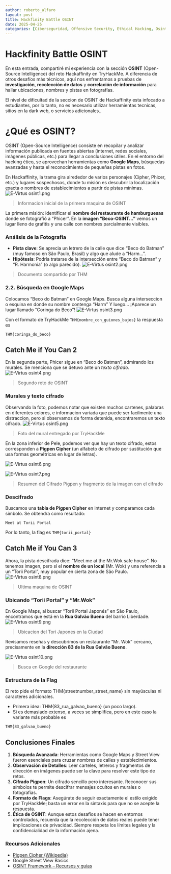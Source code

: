 ```yaml
---
author: roberto_alfaro
layout: post
title: Hackfinity Battle OSINT
date: 2025-04-25
categories: [Ciberseguridad, Offensive Security, Ethical Hacking, Osint, Tryhackme]
---
```


# Hackfinity Battle OSINT
En esta entrada, compartiré mi experiencia con la sección **OSINT** (Open-Source Intelligence) del reto Hackaffinity en TryHackMe. A diferencia de otros desafíos más técnicos, aquí nos enfrentamos a pruebas de **investigación**, **recolección de datos** y **correlación de información** para hallar ubicaciones, nombres y pistas en fotografías.

El nivel de dificultad de la seccion de OSINT de Hackaffinity esta infocado a estudiantes, por lo tanto, no es necesario utilizar herramientas tecnicas, sitios en la dark web, o servicios adicionales..

# ¿Qué es OSINT?

OSINT (Open-Source Intelligence) consiste en recopilar y analizar información publicada en fuentes abiertas (internet, redes sociales, imágenes públicas, etc.) para llegar a conclusiones útiles. En el entorno del hacking ético, se aprovechan herramientas como **Google Maps**, búsquedas avanzadas y hasta el reconocimiento de pequeñas pistas en fotos.

En Hackaffinity, la trama gira alrededor de varios personajes (Cipher, Phicer, etc.) y lugares sospechosos, donde tu misión es descubrir la localización exacta o nombres de establecimientos a partir de pistas mínimas.
![E-Virtus osint1.png](https://e-virtus.s3.us-east-2.amazonaws.com/blog/OSINT-1.png)


> Informacion inicial de la primera maquina de OSINT

La primera misión: identificar el **nombre del restaurante de hamburguesas** donde se fotografió a “Phicer”. En la **imagen “Beco-OSINT...”** vemos un lugar lleno de grafitis y una calle con nombres parcialmente visibles.

### Análisis de la Fotografía
- **Pista clave**: Se aprecia un letrero de la calle que dice “Beco do Batman” (muy famoso en São Paulo, Brasil) y algo que alude a “Harm...”.
- **Hipótesis**: Podría tratarse de la intersección entre “Beco do Batman” y “R. Harmonia” (o algo parecido).
![E-Virtus osint2.png](https://e-virtus.s3.us-east-2.amazonaws.com/blog/OSINT-2.png)
> Documento compartido por THM

### 2.2. Búsqueda en Google Maps
Colocamos “Beco do Batman” en Google Maps. Busca alguna interseccion o esquina en donde su nombre contenga “Harm” Y luego… ¡Aparece un lugar llamado “Coringa do Beco”!
![E-Virtus osint3.png](https://e-virtus.s3.us-east-2.amazonaws.com/blog/OSINT-3.png)

Con el formato de TryHackMe ``THM{nombre_con_guiones_bajos}`` la respuesta es

```
THM{coringa_do_beco}
```

## Catch Me if You Can 2

En la segunda parte, Phicer sigue en “Beco do Batman”, admirando los murales. Se menciona que se detuvo ante un _texto cifrado_.
![E-Virtus osint4.png](https://e-virtus.s3.us-east-2.amazonaws.com/blog/OSINT-4)
> Segundo reto de OSINT

### Murales y texto cifrado
Observando la foto, podemos notar que existen muchos cartenes, palabras en diferentes colores, e informacion variada que puede ser facilmente una distraccion, pero si observamos de forma detenida, encontraremos un texto cifrado.
![E-Virtus osint5.png](https://e-virtus.s3.us-east-2.amazonaws.com/blog/OSINT-5.png)
> Foto del mural entregado por TryHackMe

En la zona inferior de Pele, podemos ver que hay un texto cifrado, estos corresponden a **Pigpen Cipher** (un alfabeto de cifrado por sustitución que usa formas geométricas en lugar de letras).

![E-Virtus osint6.png](https://e-virtus.s3.us-east-2.amazonaws.com/blog/OSINT-6.png)


![E-Virtus osint7.png](https://e-virtus.s3.us-east-2.amazonaws.com/blog/OSINT-7.png)
> Resumen del Cifrado Pigpen y fragmento de la imagen con el cifrado

### Descifrado
Buscamos una **tabla de Pigpen Cipher** en internet y comparamos cada símbolo. Se obtendra como resultado:
```
Meet at Torii Portal
```

Por lo tanto, la flag es ``THM{torii_portal}``

## Catch Me if You Can 3

Ahora, la pista descifrada dice: “Meet me at the Mr.Wok safe house”. No tenemos imagen, pero sí el **nombre de un local** (Mr. Wok) y una referencia a un “Torii Portal”, muy popular en cierta zona de São Paulo.
![E-Virtus osint8.png](https://e-virtus.s3.us-east-2.amazonaws.com/blog/OSINT-8.png)
> Ultima maquina de OSINT

### Ubicando “Torii Portal” y “Mr.Wok”
En Google Maps, al buscar “Torii Portal Japonés” en São Paulo, encontramos que está en la **Rua Galvão Bueno** del barrio Liberdade.
![E-Virtus osint9.png](https://e-virtus.s3.us-east-2.amazonaws.com/blog/OSINT-9.png)
> Ubicacion del Tori Japones en la Ciudad

Revisamos reseñas y descubrimos un restaurante “Mr. Wok” cercano, precisamente en la **dirección 83 de la Rua Galvão Bueno**.

![E-Virtus osint10.png](https://e-virtus.s3.us-east-2.amazonaws.com/blog/OSINT-10.png)
> Busca en Google del restaurante
### Estructura de la Flag
El reto pide el formato THM{streetnumber_street_name} sin mayúsculas ni caracteres adicionales.
- Primera idea: THM{83_rua_galvao_bueno} (un poco largo).
- Si es demasiado extenso, a veces se simplifica, pero en este caso la variante más probable es
```
THM{83_galvao_bueno}
```

## Conclusiones Finales
1. **Búsqueda Avanzada**: Herramientas como Google Maps y Street View fueron esenciales para cruzar nombres de calles y establecimientos.
2. **Observación de Detalles**: Leer carteles, letreros y fragmentos de dirección en imágenes puede ser la clave para resolver este tipo de retos.
3. **Cifrado Pigpen**: Un cifrado sencillo pero interesante. Reconocer sus símbolos te permite descifrar mensajes ocultos en murales o fotografías.
4. **Formato de Flags**: Asegúrate de seguir exactamente el estilo exigido por TryHackMe; basta un error en la sintaxis para que no se acepte la respuesta.
5. **Ética de OSINT**: Aunque estos desafíos se hacen en entornos controlados, recuerda que la recolección de datos reales puede tener implicaciones de privacidad. Siempre respeta los límites legales y la confidencialidad de la información ajena.
### Recursos Adicionales
- [Pigpen Cipher (Wikipedia)](https://es.wikipedia.org/wiki/Cifrado_de_Pigpen)
- Google Street View Basics
- [OSINT Framework – Recursos y guías](https://osintframework.com/)